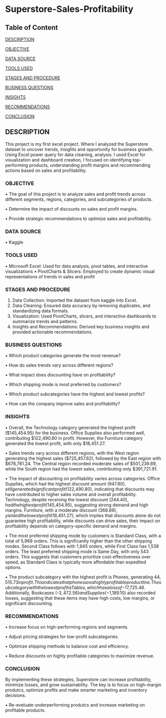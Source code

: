 # Superstore-Sales-Profitability
## Table of Content
[DESCRIPTION](#description)

[OBJECTIVE](#objective)

[DATA SOURCE](#data-source)

[TOOLS USED](#tools-used)

[STAGES AND PROCEDURE](#stages-and-procedure)

[BUSINESS QUESTIONS](#business-questions)

[INSIGHTS](#insights)

[RECOMMENDATIONS](#recommendations)

[CONCLUSION](#conclusion)

## DESCRIPTION
This project is my first excel project. Where I analyzed the Superstore dataset to uncover trends, insights and opportunity for business growth. Using Excel power query for data cleaning, analysis. I used Excel for visualization and dashboard creation, I focused on identifying top-performing products, understanding profit margins and recommending actions based on sales and profitability.

### OBJECTIVE
•	The goal of this project is to analyze sales and profit trends across different segments, regions, categories, and subcategories of products. 

•	Determine the impact of discounts on sales and profit margins.

•	Provide strategic recommendations to optimize sales and profitability.

### DATA SOURCE
•	Kaggle

### TOOLS USED
•	Microsoft Excel: Used for data analysis, pivot tables, and interactive visualizations
•	PivotCharts & Slicers: Employed to create dynamic visual representations of trends in sales and profit

### STAGES AND PROCEDURE
1.	Data Collection: Imported the dataset from kaggle into Excel.
2.	Data Cleaning: Ensured data accuracy by removing duplicates, and standardizing data formats.
3.	Visualization: Used PivotCharts, slicers, and interactive dashboards to summarize trends and patterns.
4.	Insights and Recommendations: Derived key business insights and provided actionable recommendations.
   
### BUSINESS QUESTIONS
•	Which product categories generate the most revenue?

•	How do sales trends vary across different regions?

•	What impact does discounting have on profitability?

•	Which shipping mode is most preferred by customers?

•	Which product subcategories have the highest and lowest profits?

•	How can the company improve sales and profitability?

### INSIGHTS 
•	Overall, the Technology category generated the highest profit ($145,454.95) for the business. Office Supplies also performed well, contributing $122,490.80 in profit. However, the Furniture category generated the lowest profit, with only $18,451.27. 

•	Sales trends vary across different regions, with the West region generating the highest sales ($725,457.82), followed by the East region with $678,781.24. The Central region recorded moderate sales of $501,239.89, while the South region had the lowest sales, contributing only $391,721.91. 

•	The impact of discounting on profitability varies across categories. Office Supplies, which had the highest discount amount ($947.80), still generated significant profit ($122,490.80), indicating that discounts may have contributed to higher sales volume and overall profitability. Technology, despite receiving the lowest discount ($244.40), had the highest profit ($145,454.95), suggesting strong demand and high margins. Furniture, with a moderate discount ($368.89), yielded the lowest profit ($18,451.27), which implies that discounts alone do not guarantee high profitability, while discounts can drive sales, their impact on profitability depends on category-specific demand and margins.

•	The most preferred shipping mode by customers is Standard Class, with a total of 5,968 orders. This is significantly higher than the other shipping modes. Second Class follows with 1,945 orders, while First Class has 1,538 orders. The least preferred shipping mode is Same Day, with only 543 orders. This suggests that customers prioritize cost-effectiveness over speed, as Standard Class is typically more affordable than expedited options.

•	The product subcategory with the highest profit is Phones, generating $44,515.73 in profit. This indicates that phones are a highly profitable product line. The subcategory with the lowest profit is Tables, which has a loss of -$17,725.48. Additionally, Bookcases (-$3,472.56) and Supplies (-$1,189.10) also recorded losses, suggesting that these items may have high costs, low margins, or significant discounting.

### RECOMMENDATIONS
•	Increase focus on high-performing regions and segments.

•	Adjust pricing strategies for low-profit subcategories.

•	Optimize shipping methods to balance cost and efficiency.

•	Reduce discounts on highly profitable categories to maximize revenue.

### CONCLUSION
By implementing these strategies, Superstore can increase profitability, minimize losses, and grow sustainability. The key is to focus on high-margin produtcs, optimize profits and make smarter marketing and inventory decisions.

•	Re-eveluate underperforming produtcs and increase marketing on profitable products.


